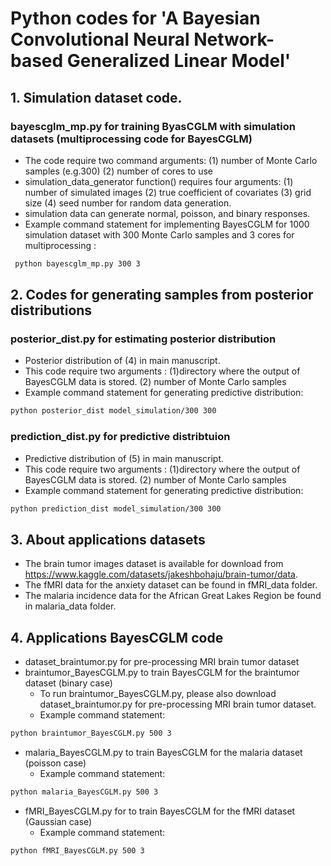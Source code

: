 # Python codes for 'A Bayesian Convolutional Neural Network-based Generalized Linear Model'

## 1. Simulation dataset code. 
### bayescglm_mp.py for training ByasCGLM with simulation datasets (multiprocessing code for BayesCGLM)
* The code require two command arguments: (1) number of Monte Carlo samples (e.g.300) (2) number of cores to use
* simulation_data_generator function() requires four arguments:  (1) number of simulated images (2) true coefficient of covariates (3) grid size (4) seed number for random data generation.
* simulation data can generate normal, poisson, and binary responses. 
* Example command statement for implementing BayesCGLM for 1000 simulation dataset with 300 Monte Carlo samples and 3 cores for multiprocessing :
```diff
 python bayescglm_mp.py 300 3 
```
## 2. Codes for generating samples from posterior distributions 
### posterior_dist.py for estimating posterior distribution 
* Posterior distribution of (4) in main manuscript.
* This code require two arguments : (1)directory where the output of BayesCGLM data is stored.  (2) number of Monte Carlo samples 
* Example command statement for generating predictive distribution:
```diff
python posterior_dist model_simulation/300 300
``` 
  
### prediction_dist.py for predictive distribtuion 
* Predictive distribution of (5) in main manuscript.
* This code require two arguments : (1)directory where the output of BayesCGLM data is stored.  (2) number of Monte Carlo samples 
* Example command statement for generating predictive distribution:
```diff
python prediction_dist model_simulation/300 300
```
## 3. About applications datasets 
* The brain tumor images dataset is available for download from https://www.kaggle.com/datasets/jakeshbohaju/brain-tumor/data.
* The fMRI data for the anxiety dataset can be found in fMRI_data folder.
* The malaria incidence data for the African Great Lakes Region be found in malaria_data folder.

## 4. Applications BayesCGLM code
* dataset_braintumor.py for pre-processing MRI brain tumor dataset
* braintumor_BayesCGLM.py to train BayesCGLM for the braintumor dataset (binary case)
  - To run braintumor_BayesCGLM.py, please also download dataset_braintumor.py for pre-processing MRI brain tumor dataset.
  - Example command statement:
```diff
python braintumor_BayesCGLM.py 500 3 
```
* malaria_BayesCGLM.py to train BayesCGLM for the malaria dataset (poisson case)
  - Example command statement:
```diff
python malaria_BayesCGLM.py 500 3 
```
* fMRI_BayesCGLM.py for to train BayesCGLM for the fMRI dataset (Gaussian case)
  - Example command statement:
```diff
python fMRI_BayesCGLM.py 500 3 
```
